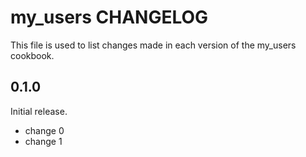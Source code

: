 # my_users CHANGELOG

This file is used to list changes made in each version of the my_users cookbook.

## 0.1.0

Initial release.

- change 0
- change 1
